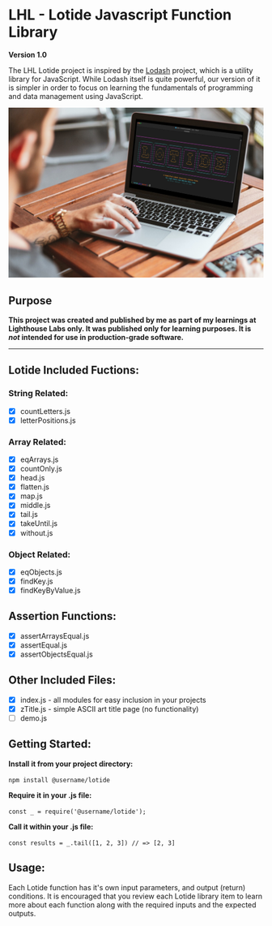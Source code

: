 # LHL - Lotide Javascript Function Library
**Version 1.0**

The LHL Lotide project is inspired by the [Lodash](https://lodash.com/) project, which is a utility library for JavaScript. While Lodash itself is quite powerful, our version of it is simpler in order to focus on learning the fundamentals of programming and data management using JavaScript.

![Lotide Javascript Library](./image-lotideTitle2.jpg)

## Purpose

**This project was created and published by me as part of my learnings at Lighthouse Labs only.  It was published only for learning purposes. It is _not_ intended for use in production-grade software.**

---

## Lotide Included Fuctions:

### String Related:
- [x] countLetters.js
- [x] letterPositions.js

### Array Related:
- [x] eqArrays.js
- [x] countOnly.js
- [x] head.js
- [x] flatten.js
- [x] map.js
- [x] middle.js
- [x] tail.js
- [x] takeUntil.js
- [x] without.js

### Object Related:
- [x] eqObjects.js
- [x] findKey.js
- [x] findKeyByValue.js

## Assertion Functions:
- [x] assertArraysEqual.js
- [x] assertEqual.js
- [x] assertObjectsEqual.js

## Other Included Files:
- [x] index.js - all modules for easy inclusion in your projects
- [x] zTitle.js - simple ASCII art title page (no functionality)
- [ ] demo.js

## Getting Started:
**Install it from your project directory:**

`npm install @username/lotide`

**Require it in your .js file:**

`const _ = require('@username/lotide');`

**Call it within your .js file:**

`const results = _.tail([1, 2, 3]) // => [2, 3]`
## Usage:
Each Lotide function has it's own input parameters, and output (return) conditions.   It is encouraged that you review each Lotide library item to learn more about each function along with the required inputs and the expected outputs. 
